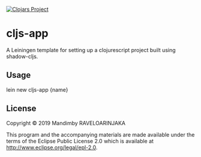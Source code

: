 [![Clojars Project](https://img.shields.io/clojars/v/shadow-cljs-app/lein-template.svg)](https://clojars.org/shadow-cljs-app/lein-template)

# cljs-app

A Leiningen template for setting up a clojurescript project built using shadow-cljs.

## Usage

lein new cljs-app {name}

## License

Copyright © 2019 Mandimby RAVELOARINJAKA

This program and the accompanying materials are made available under the
terms of the Eclipse Public License 2.0 which is available at
http://www.eclipse.org/legal/epl-2.0.
